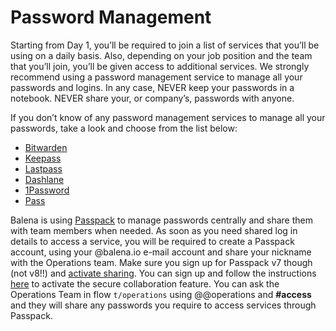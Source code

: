 # Password Management

Starting from Day 1, you’ll be required to join a list of services that you’ll be using on a daily basis. Also, depending on your job position and the team that you’ll join, you’ll be given access to additional services. We strongly recommend using a password management service to manage all your passwords and logins. In any case, NEVER keep your passwords in a notebook. NEVER share your, or company’s, passwords with anyone. 

If you don’t know of any password management services to manage all your passwords, take a look and choose from the list below: 

* [Bitwarden](https://bitwarden.com)
* [Keepass](http://keepass.info/)
* [Lastpass](https://lastpass.com/)
* [Dashlane](https://www.dashlane.com/)
* [1Password](https://1password.com/)
* [Pass](https://www.passwordstore.org)

Balena is using [Passpack](https://www.passpack.com/online/) to manage passwords centrally and share them with team members when needed. As soon as you need shared log in details to access a service, you will be required to create a Passpack account, using your @balena.io e-mail account and share your nickname with the Operations team. Make sure you sign up for Passpack v7 though (not v8!!) and [activate sharing](https://support.passpack.com/hc/en-us#200038679). You can sign up and follow the instructions [here](https://support.passpack.com/hc/en-us/articles/200730564-How-to-Activate-Secure-Collaboration-Features#passpack7) to activate the secure collaboration feature. You can ask the Operations Team in flow `t/operations` using @@operations and **#access** and they will share any passwords you require to access services through Passpack. 